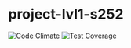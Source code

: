 
# project-lvl1-s252

[![Code Climate](https://api.codeclimate.com/v1/badges/8be1470517901030d1bc/maintainability)](https://codeclimate.com/github/vaa87/project-lvl1-s252/maintainability)
[![Test Coverage](https://api.codeclimate.com/v1/badges/8be1470517901030d1bc/test_coverage)](https://codeclimate.com/github/vaa87/project-lvl1-s252/test_coverage)
